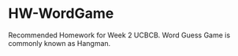 # HW-WordGame
Recommended Homework for Week 2 UCBCB. Word Guess Game is commonly known as Hangman. 
